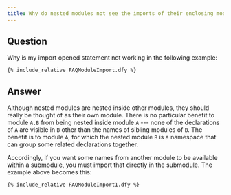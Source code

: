 ```yaml
---
title: Why do nested modules not see the imports of their enclosing modules?
---
```


## Question

Why is my import opened statement not working in the following example:
```
{% include_relative FAQModuleImport.dfy %}
```

## Answer

Although nested modules are nested inside other modules, they should really be thought of as their own module.
There is no particular benefit to module `A.B` from being nested inside module `A` --- none of the declarations of `A` are visible in `B` other than the names of sibling modules of `B`.
The benefit is to module `A`, for which the nested module `B` is a namespace that can group some related declarations together.

Accordingly, if you want some names from another module to be available within a submodule, you must import that directly in the submodule.
The example above becomes this:
```
{% include_relative FAQModuleImport1.dfy %}
```
